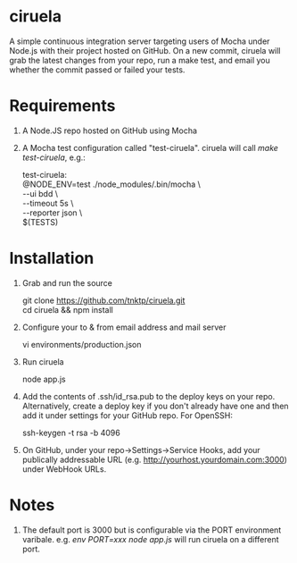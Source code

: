 ciruela
=======

A simple continuous integration server targeting users of Mocha under Node.js with their project hosted on GitHub. On a new commit, ciruela will grab the latest changes from your repo, run a make test, and email you whether the commit passed or failed your tests.

# Requirements
1. A Node.JS repo hosted on GitHub using Mocha
1. A Mocha test configuration called "test-ciruela". ciruela will call *make test-ciruela*, e.g.:  

    test-ciruela:  
        @NODE_ENV=test ./node_modules/.bin/mocha \  
                --ui bdd \  
                --timeout 5s \  
                --reporter json \  
                $(TESTS)

# Installation

1. Grab and run the source

    git clone https://github.com/tnktp/ciruela.git  
    cd ciruela && npm install

1. Configure your to & from email address and mail server

    vi environments/production.json

1. Run ciruela

    node app.js

1. Add the contents of .ssh/id_rsa.pub to the deploy keys on your repo. Alternatively, create a deploy key if you don't already have one and then add it under settings for your GitHub repo. For OpenSSH:

    ssh-keygen -t rsa -b 4096

1. On GitHub, under your repo->Settings->Service Hooks, add your publically addressable URL (e.g. http://yourhost.yourdomain.com:3000) under WebHook URLs.

# Notes

1. The default port is 3000 but is configurable via the PORT environment varibale. e.g. *env PORT=xxx node app.js* will run ciruela on a different port.
